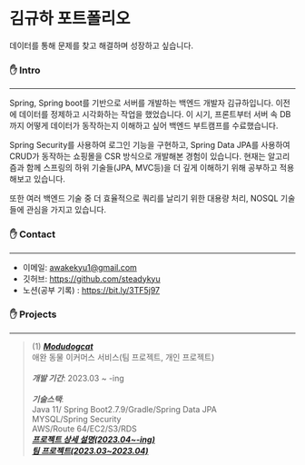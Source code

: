 # 김규하 포트폴리오
데이터를 통해 문제를 찾고 해결하며 성장하고 싶습니다.

### :raised_hand: Intro
---
Spring, Spring boot를 기반으로 서버를 개발하는 백엔드 개발자 김규하입니다. 이전에 데이터를 정제하고 시각화하는 작업을 했었습니다.
이 시기, 프론트부터 서버 속 DB 까지 어떻게 데이터가 동작하는지 이해하고 싶어 백엔드 부트캠프를 수료했습니다. 

Spring Security를 사용하여 로그인 기능을 구현하고, Spring Data JPA를 사용하여 CRUD가 동작하는 쇼핑몰을 CSR 방식으로 개발해본 경험이 있습니다. 
현재는 알고리즘과 함께 스프링의 하위 기술들(JPA, MVC등)을 더 깊게 이해하기 위해 공부하고 적용해보고 있습니다.

또한 여러 백엔드 기술 중 더 효율적으로 쿼리를 날리기 위한 대용량 처리, NOSQL 기술들에 관심을 가지고 있습니다.

### :raised_hand: Contact
---
+ 이메일: awakekyu1@gmail.com 
+ 깃허브: https://github.com/steadykyu
+ 노션(공부 기록) : https://bit.ly/3TF5j97

### :raised_hand: Projects
---
> (1) ***[Modudogcat](https://github.com/steadykyu/modudogcat_refactoring)*** </br>
> 애완 동물 이커머스 서비스(팀 프로젝트, 개인 프로젝트) </br>
> </br>
> ***개발 기간***: 2023.03 ~ -ing </br>
> </br>
> ***기술스택***: </br>
> Java 11/ Spring Boot2.7.9/Gradle/Spring Data JPA </br>
> MYSQL/Spring Security </br>
> AWS/Route 64/EC2/S3/RDS </br>
> ***[프로젝트 상세 설명(2023.04~-ing)](https://github.com/steadykyu/modudogcat_refactoring)*** </br>
> ***[팀 프로젝트(2023.03~2023.04)](https://github.com/steadykyu/modudogcat)***
